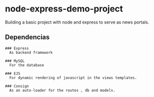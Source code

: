 # node-express-demo-project

Building a basic project with node and express to serve as news portals.

## Dependencias

    ### Express
      As backend framework
      
    ### MySQL
      For the database
      
    ### EJS
      For dynamic rendering of javascript in the views templates.
      
    ### Consign
      As an auto-loader for the routes , db and models.
